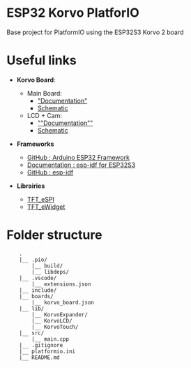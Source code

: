 # ESP32 Korvo PlatforIO

Base project for PlatformIO using the ESP32S3 Korvo 2 board

# Useful links

- **Korvo Board**:
	- Main Board:
		- ["Documentation"](https://docs.espressif.com/projects/esp-adf/en/latest/design-guide/dev-boards/user-guide-esp32-s3-korvo-2.html)
		- [Schematic](https://dl.espressif.com/dl/schematics/SCH_ESP32-S3-KORVO-2_V3_0_20210918.pdf)
	- LCD + Cam:
		- [""Documentation""](https://docs.espressif.com/projects/esp-adf/en/latest/design-guide/dev-boards/user-guide-esp32-s3-korvo-2-lcd.html)
		- [Schematic](https://dl.espressif.com/dl/schematics/SCH_ESP32-S3-KORVO-2-LCD_V1.0_20210918.pdf)
	
- **Frameworks**
	- [GitHub : Arduino ESP32 Framework](https://github.com/espressif/arduino-esp32)
	- [Documentation : esp-idf for ESP32S3](https://docs.espressif.com/projects/esp-idf/en/latest/esp32s3/index.html)
	- [GitHub : esp-idf](https://github.com/espressif/esp-idf/)
- **Librairies**
	- [TFT_eSPI](https://github.com/Bodmer/TFT_eSPI/) 
	- [TFT_eWidget](https://github.com/Bodmer/TFT_eWidget/)

# Folder structure

```
	.
	|__ .pio/
		|__ build/
		|__ libdeps/
	|__ .vscode/
		|__ extensions.json
	|__ include/
	|__ boards/
		|__ korvo_board.json
	|__ lib/
		|__ KorvoExpander/
		|__ KorvoLCD/
		|__ KorvoTouch/
	|__ src/
		|__ main.cpp
	|__ .gitignore
	|__ platformio.ini
	|__ README.md
```